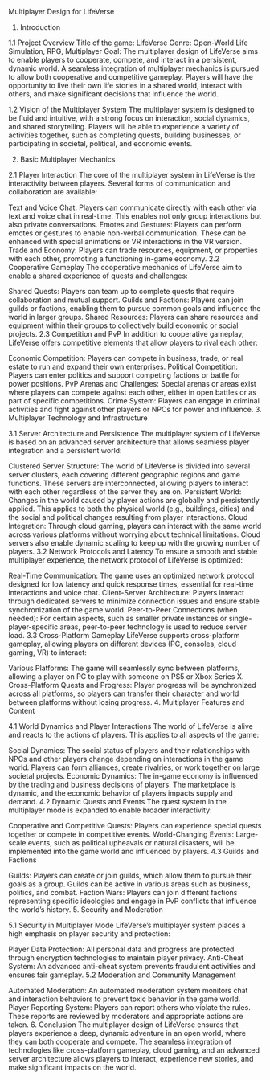 Multiplayer Design for LifeVerse
1. Introduction

1.1 Project Overview
Title of the game: LifeVerse
Genre: Open-World Life Simulation, RPG, Multiplayer
Goal: The multiplayer design of LifeVerse aims to enable players to cooperate, compete, and interact in a persistent, dynamic world. A seamless integration of multiplayer mechanics is pursued to allow both cooperative and competitive gameplay. Players will have the opportunity to live their own life stories in a shared world, interact with others, and make significant decisions that influence the world.

1.2 Vision of the Multiplayer System
The multiplayer system is designed to be fluid and intuitive, with a strong focus on interaction, social dynamics, and shared storytelling. Players will be able to experience a variety of activities together, such as completing quests, building businesses, or participating in societal, political, and economic events.

2. Basic Multiplayer Mechanics

2.1 Player Interaction
The core of the multiplayer system in LifeVerse is the interactivity between players. Several forms of communication and collaboration are available:

Text and Voice Chat: Players can communicate directly with each other via text and voice chat in real-time. This enables not only group interactions but also private conversations.
Emotes and Gestures: Players can perform emotes or gestures to enable non-verbal communication. These can be enhanced with special animations or VR interactions in the VR version.
Trade and Economy: Players can trade resources, equipment, or properties with each other, promoting a functioning in-game economy.
2.2 Cooperative Gameplay
The cooperative mechanics of LifeVerse aim to enable a shared experience of quests and challenges:

Shared Quests: Players can team up to complete quests that require collaboration and mutual support.
Guilds and Factions: Players can join guilds or factions, enabling them to pursue common goals and influence the world in larger groups.
Shared Resources: Players can share resources and equipment within their groups to collectively build economic or social projects.
2.3 Competition and PvP
In addition to cooperative gameplay, LifeVerse offers competitive elements that allow players to rival each other:

Economic Competition: Players can compete in business, trade, or real estate to run and expand their own enterprises.
Political Competition: Players can enter politics and support competing factions or battle for power positions.
PvP Arenas and Challenges: Special arenas or areas exist where players can compete against each other, either in open battles or as part of specific competitions.
Crime System: Players can engage in criminal activities and fight against other players or NPCs for power and influence.
3. Multiplayer Technology and Infrastructure

3.1 Server Architecture and Persistence
The multiplayer system of LifeVerse is based on an advanced server architecture that allows seamless player integration and a persistent world:

Clustered Server Structure: The world of LifeVerse is divided into several server clusters, each covering different geographic regions and game functions. These servers are interconnected, allowing players to interact with each other regardless of the server they are on.
Persistent World: Changes in the world caused by player actions are globally and persistently applied. This applies to both the physical world (e.g., buildings, cities) and the social and political changes resulting from player interactions.
Cloud Integration: Through cloud gaming, players can interact with the same world across various platforms without worrying about technical limitations. Cloud servers also enable dynamic scaling to keep up with the growing number of players.
3.2 Network Protocols and Latency
To ensure a smooth and stable multiplayer experience, the network protocol of LifeVerse is optimized:

Real-Time Communication: The game uses an optimized network protocol designed for low latency and quick response times, essential for real-time interactions and voice chat.
Client-Server Architecture: Players interact through dedicated servers to minimize connection issues and ensure stable synchronization of the game world.
Peer-to-Peer Connections (when needed): For certain aspects, such as smaller private instances or single-player-specific areas, peer-to-peer technology is used to reduce server load.
3.3 Cross-Platform Gameplay
LifeVerse supports cross-platform gameplay, allowing players on different devices (PC, consoles, cloud gaming, VR) to interact:

Various Platforms: The game will seamlessly sync between platforms, allowing a player on PC to play with someone on PS5 or Xbox Series X.
Cross-Platform Quests and Progress: Player progress will be synchronized across all platforms, so players can transfer their character and world between platforms without losing progress.
4. Multiplayer Features and Content

4.1 World Dynamics and Player Interactions
The world of LifeVerse is alive and reacts to the actions of players. This applies to all aspects of the game:

Social Dynamics: The social status of players and their relationships with NPCs and other players change depending on interactions in the game world. Players can form alliances, create rivalries, or work together on large societal projects.
Economic Dynamics: The in-game economy is influenced by the trading and business decisions of players. The marketplace is dynamic, and the economic behavior of players impacts supply and demand.
4.2 Dynamic Quests and Events
The quest system in the multiplayer mode is expanded to enable broader interactivity:

Cooperative and Competitive Quests: Players can experience special quests together or compete in competitive events.
World-Changing Events: Large-scale events, such as political upheavals or natural disasters, will be implemented into the game world and influenced by players.
4.3 Guilds and Factions

Guilds: Players can create or join guilds, which allow them to pursue their goals as a group. Guilds can be active in various areas such as business, politics, and combat.
Faction Wars: Players can join different factions representing specific ideologies and engage in PvP conflicts that influence the world’s history.
5. Security and Moderation

5.1 Security in Multiplayer Mode
LifeVerse’s multiplayer system places a high emphasis on player security and protection:

Player Data Protection: All personal data and progress are protected through encryption technologies to maintain player privacy.
Anti-Cheat System: An advanced anti-cheat system prevents fraudulent activities and ensures fair gameplay.
5.2 Moderation and Community Management

Automated Moderation: An automated moderation system monitors chat and interaction behaviors to prevent toxic behavior in the game world.
Player Reporting System: Players can report others who violate the rules. These reports are reviewed by moderators and appropriate actions are taken.
6. Conclusion
The multiplayer design of LifeVerse ensures that players experience a deep, dynamic adventure in an open world, where they can both cooperate and compete. The seamless integration of technologies like cross-platform gameplay, cloud gaming, and an advanced server architecture allows players to interact, experience new stories, and make significant impacts on the world.